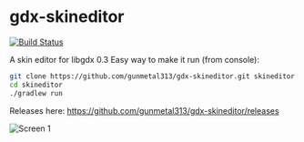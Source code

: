 gdx-skineditor
==============
[![Build Status](https://travis-ci.org/gunmetal313/gdx-skineditor.svg)](https://travis-ci.org/gunmetal313/gdx-skineditor)

A skin editor for libgdx 0.3
Easy way to make it run (from console):

```sh
git clone https://github.com/gunmetal313/gdx-skineditor.git skineditor
cd skineditor
./gradlew run
```

Releases here: https://github.com/gunmetal313/gdx-skineditor/releases


![](https://raw.githubusercontent.com/gunmetal313/gdx-skineditor/master/img/shots/img1.png "Screen 1")



